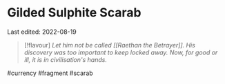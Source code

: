 # Gilded Sulphite Scarab
Last edited: 2022-08-19

> [!flavour]
> *Let him not be called [[Raethan the Betrayer]]. His discovery was too important to keep locked away. Now, for good or ill, it is in civilisation's hands.*


#currency #fragment #scarab